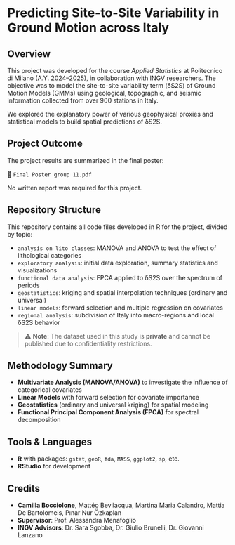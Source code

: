 # Predicting Site-to-Site Variability in Ground Motion across Italy

## Overview

This project was developed for the course *Applied Statistics* at Politecnico di Milano (A.Y. 2024–2025), in collaboration with INGV researchers. The objective was to model the site-to-site variability term (δS2S) of Ground Motion Models (GMMs) using geological, topographic, and seismic information collected from over 900 stations in Italy.

We explored the explanatory power of various geophysical proxies and statistical models to build spatial predictions of δS2S.

## Project Outcome

The project results are summarized in the final poster:

📎 `Final Poster group 11.pdf`

No written report was required for this project.

## Repository Structure

This repository contains all code files developed in R for the project, divided by topic:

- `analysis on lito classes`: MANOVA and ANOVA to test the effect of lithological categories
- `exploratory analysis`: initial data exploration, summary statistics and visualizations
- `functional data analysis`: FPCA applied to δS2S over the spectrum of periods
- `geostatistics`: kriging and spatial interpolation techniques (ordinary and universal)
- `linear models`: forward selection and multiple regression on covariates
- `regional analysis`: subdivision of Italy into macro-regions and local δS2S behavior

> ⚠️ **Note**: The dataset used in this study is **private** and cannot be published due to confidentiality restrictions.

## Methodology Summary

- **Multivariate Analysis (MANOVA/ANOVA)** to investigate the influence of categorical covariates
- **Linear Models** with forward selection for covariate importance
- **Geostatistics** (ordinary and universal kriging) for spatial modeling
- **Functional Principal Component Analysis (FPCA)** for spectral decomposition

## Tools & Languages

- **R** with packages: `gstat`, `geoR`, `fda`, `MASS`, `ggplot2`, `sp`, etc.
- **RStudio** for development

## Credits

- **Camilla Bocciolone**, Mattéo Bevilacqua, Martina Maria Calandro, Mattia De Bartolomeis, Pınar Nur Özkaplan  
- **Supervisor**: Prof. Alessandra Menafoglio  
- **INGV Advisors**: Dr. Sara Sgobba, Dr. Giulio Brunelli, Dr. Giovanni Lanzano


